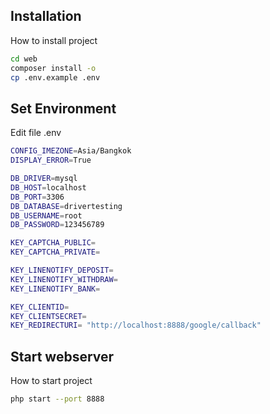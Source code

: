 ## Installation

How to install project

```bash
cd web
composer install -o
cp .env.example .env
```
## Set Environment

Edit file .env

```bash
CONFIG_IMEZONE=Asia/Bangkok
DISPLAY_ERROR=True

DB_DRIVER=mysql
DB_HOST=localhost
DB_PORT=3306
DB_DATABASE=drivertesting
DB_USERNAME=root
DB_PASSWORD=123456789

KEY_CAPTCHA_PUBLIC=
KEY_CAPTCHA_PRIVATE=

KEY_LINENOTIFY_DEPOSIT=
KEY_LINENOTIFY_WITHDRAW=
KEY_LINENOTIFY_BANK=

KEY_CLIENTID=
KEY_CLIENTSECRET=
KEY_REDIRECTURI= "http://localhost:8888/google/callback"

```

## Start webserver

How to start project
```bash
php start --port 8888
```